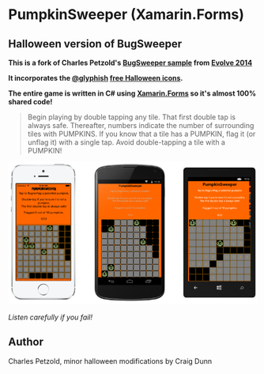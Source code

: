 PumpkinSweeper (Xamarin.Forms)
==============================

Halloween version of BugSweeper
-------------------------------

**This is a fork of Charles Petzold's [BugSweeper sample](https://github.com/xamarin/xamarin-forms-samples/tree/master/BugSweeper) from [Evolve 2014](http://evolve.xamarin.com)**

**It incorporates the [@glyphish](https://twitter.com/glyphish/) [free Halloween icons](https://twitter.com/glyphish/status/527491592496504832).**

**The entire game is written in C# using [Xamarin.Forms](http://xamarin.com/forms) so it's almost 100% shared code!**

>Begin playing by double tapping any tile. That first double tap is always safe.
Thereafter, numbers indicate the number of surrounding tiles with PUMPKINS. 
If you know that a tile has a PUMPKIN, flag it (or unflag it) with a single tap.
Avoid double-tapping a tile with a PUMPKIN!

![](Screenshots/all-sml.png)

*Listen carefully if you fail!*

Author
------

Charles Petzold, minor halloween modifications by Craig Dunn